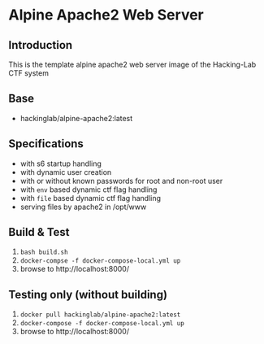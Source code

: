 # Alpine Apache2 Web Server
## Introduction
This is the template alpine apache2 web server image of the Hacking-Lab CTF system

## Base
* hackinglab/alpine-apache2:latest

## Specifications
* with s6 startup handling
* with dynamic user creation
* with or without known passwords for root and non-root user
* with `env` based dynamic ctf flag handling
* with `file` based dynamic ctf flag handling
* serving files by apache2 in /opt/www

## Build & Test
1. `bash build.sh`
2. `docker-compse -f docker-compose-local.yml up`
3. browse to http://localhost:8000/

## Testing only (without building)
1. `docker pull hackinglab/alpine-apache2:latest`
2. `docker-compose -f docker-compose-local.yml up`
3. browse to http://localhost:8000/



